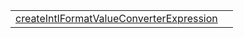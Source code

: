 |                                                                                                              |     |
| ------------------------------------------------------------------------------------------------------------ | --- |
| [createIntlFormatValueConverterExpression](/i18n/function/utils/createintlformatvalueconverterexpression.md) |     |